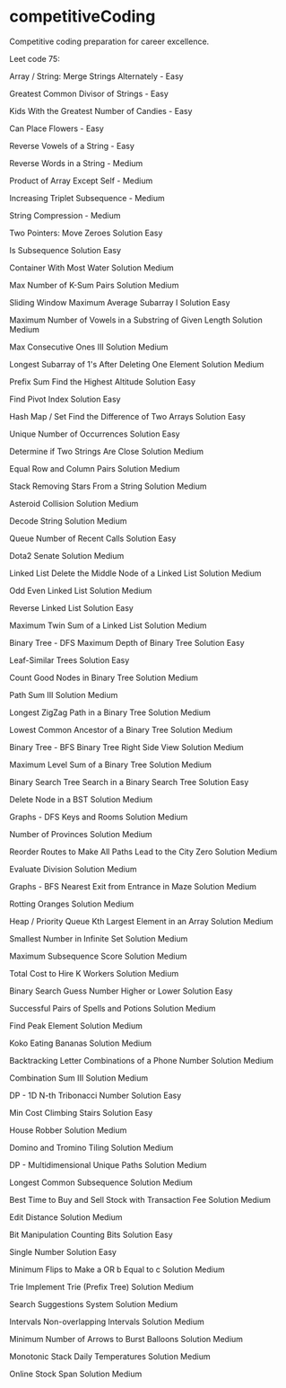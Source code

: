 # competitiveCoding
Competitive coding preparation for career excellence.

Leet code 75:

Array / String:
Merge Strings Alternately - Easy

Greatest Common Divisor of Strings - Easy

Kids With the Greatest Number of Candies - Easy

Can Place Flowers - Easy

Reverse Vowels of a String - Easy

Reverse Words in a String - Medium

Product of Array Except Self - Medium

Increasing Triplet Subsequence - Medium

String Compression - Medium

Two Pointers: 
Move Zeroes
Solution
Easy

Is Subsequence
Solution
Easy

Container With Most Water
Solution
Medium

Max Number of K-Sum Pairs
Solution
Medium

Sliding Window
Maximum Average Subarray I
Solution
Easy

Maximum Number of Vowels in a Substring of Given Length
Solution
Medium

Max Consecutive Ones III
Solution
Medium

Longest Subarray of 1's After Deleting One Element
Solution
Medium

Prefix Sum
Find the Highest Altitude
Solution
Easy

Find Pivot Index
Solution
Easy

Hash Map / Set
Find the Difference of Two Arrays
Solution
Easy

Unique Number of Occurrences
Solution
Easy

Determine if Two Strings Are Close
Solution
Medium

Equal Row and Column Pairs
Solution
Medium

Stack
Removing Stars From a String
Solution
Medium

Asteroid Collision
Solution
Medium

Decode String
Solution
Medium

Queue
Number of Recent Calls
Solution
Easy

Dota2 Senate
Solution
Medium

Linked List
Delete the Middle Node of a Linked List
Solution
Medium

Odd Even Linked List
Solution
Medium

Reverse Linked List
Solution
Easy

Maximum Twin Sum of a Linked List
Solution
Medium

Binary Tree - DFS
Maximum Depth of Binary Tree
Solution
Easy

Leaf-Similar Trees
Solution
Easy

Count Good Nodes in Binary Tree
Solution
Medium

Path Sum III
Solution
Medium

Longest ZigZag Path in a Binary Tree
Solution
Medium

Lowest Common Ancestor of a Binary Tree
Solution
Medium

Binary Tree - BFS
Binary Tree Right Side View
Solution
Medium

Maximum Level Sum of a Binary Tree
Solution
Medium

Binary Search Tree
Search in a Binary Search Tree
Solution
Easy

Delete Node in a BST
Solution
Medium

Graphs - DFS
Keys and Rooms
Solution
Medium

Number of Provinces
Solution
Medium

Reorder Routes to Make All Paths Lead to the City Zero
Solution
Medium

Evaluate Division
Solution
Medium

Graphs - BFS
Nearest Exit from Entrance in Maze
Solution
Medium

Rotting Oranges
Solution
Medium

Heap / Priority Queue
Kth Largest Element in an Array
Solution
Medium

Smallest Number in Infinite Set
Solution
Medium

Maximum Subsequence Score
Solution
Medium

Total Cost to Hire K Workers
Solution
Medium

Binary Search
Guess Number Higher or Lower
Solution
Easy

Successful Pairs of Spells and Potions
Solution
Medium

Find Peak Element
Solution
Medium

Koko Eating Bananas
Solution
Medium

Backtracking
Letter Combinations of a Phone Number
Solution
Medium

Combination Sum III
Solution
Medium

DP - 1D
N-th Tribonacci Number
Solution
Easy

Min Cost Climbing Stairs
Solution
Easy

House Robber
Solution
Medium

Domino and Tromino Tiling
Solution
Medium

DP - Multidimensional
Unique Paths
Solution
Medium

Longest Common Subsequence
Solution
Medium

Best Time to Buy and Sell Stock with Transaction Fee
Solution
Medium

Edit Distance
Solution
Medium

Bit Manipulation
Counting Bits
Solution
Easy

Single Number
Solution
Easy

Minimum Flips to Make a OR b Equal to c
Solution
Medium

Trie
Implement Trie (Prefix Tree)
Solution
Medium

Search Suggestions System
Solution
Medium

Intervals
Non-overlapping Intervals
Solution
Medium

Minimum Number of Arrows to Burst Balloons
Solution
Medium

Monotonic Stack
Daily Temperatures
Solution
Medium

Online Stock Span
Solution
Medium